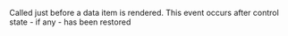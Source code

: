﻿Called just before a data item is rendered. This event occurs after control state - if any - has been restored